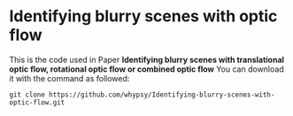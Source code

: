# Identifying blurry scenes with optic flow

This is the code used in Paper **Identifying blurry scenes with translational optic flow, rotational optic flow 
or combined optic flow**
You can download it with the command as followed:
```
git clone https://github.com/whypsy/Identifying-blurry-scenes-with-optic-flow.git
```
